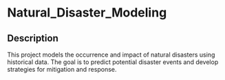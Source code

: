 # Natural_Disaster_Modeling

## Description
This project models the occurrence and impact of natural disasters using historical data. The goal is to predict potential disaster events and develop strategies for mitigation and response.